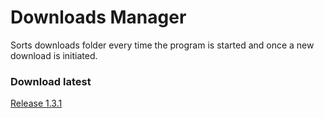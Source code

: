 # Downloads Manager
Sorts downloads folder every time the program is started and once a new download is initiated.
### Download latest
[Release 1.3.1](../../releases)
